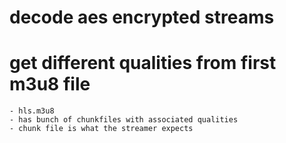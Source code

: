 # decode aes encrypted streams
# get different qualities from first m3u8 file
    - hls.m3u8
    - has bunch of chunkfiles with associated qualities
    - chunk file is what the streamer expects
